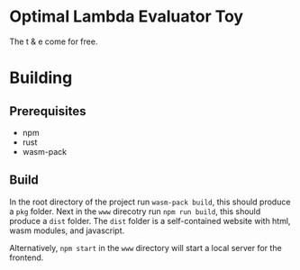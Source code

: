# Optimal Lambda Evaluator Toy

The t & e come for free.

# Building

## Prerequisites
* npm
* rust
* wasm-pack

## Build

In the root directory of the project run `wasm-pack build`, this should produce a `pkg` folder.
Next in the `www` direcotry run `npm run build`, this should produce a `dist` folder.
The `dist` folder is a self-contained website with html, wasm modules, and javascript.

Alternatively, `npm start` in the `www` directory will start a local server for the frontend.
